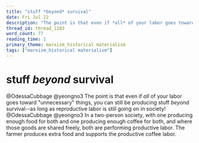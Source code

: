 ```yaml
---
title: "stuff *beyond* survival"
date: Fri Jul 22
description: "The point is that even if *all* of your labor goes toward 'unnecessary' things, you can still be producing stuff *beyond* survival--as long as reproductive..."
thread_id: thread_1283
word_count: 77
reading_time: 1
primary_theme: marxism_historical materialism
tags: ["marxism_historical materialism"]
---
```


# stuff *beyond* survival

@OdessaCubbage @yeongno3 The point is that even if *all* of your labor goes toward "unnecessary" things, you can still be producing stuff *beyond* survival--as long as reproductive labor is still going on in society! @OdessaCubbage @yeongno3 In a two-person society, with one producing enough food for both and one producing enough coffee for both, and where those goods are shared freely, both are performing productive labor. The farmer produces extra food and supports the productive coffee labor.